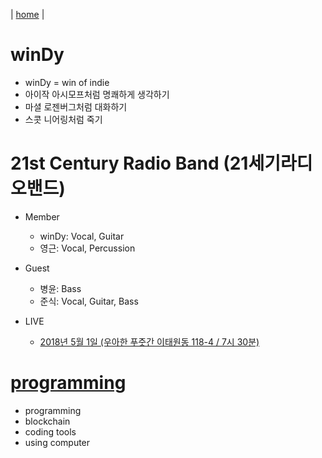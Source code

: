 | [home](https://windystudio.com/) |

# winDy
 * winDy = win of indie
 * 아이작 아시모프처럼 명쾌하게 생각하기
 * 마셜 로젠버그처럼 대화하기
 * 스콧 니어링처럼 죽기
   
# 21st Century Radio Band (21세기라디오밴드)
 * Member
   - winDy: Vocal, Guitar
   - 영근: Vocal, Percussion
 * Guest
   - 병윤: Bass
   - 준식: Vocal, Guitar, Bass
 
 * LIVE
   - [2018년 5월 1일 (우아한 푸줏간 이태원동 118-4 / 7시 30분)](21stCenturyRadioBand/live_20180501.md)
   
# [programming](programming/README.md)
 * programming
 * blockchain
 * coding tools
 * using computer
 
